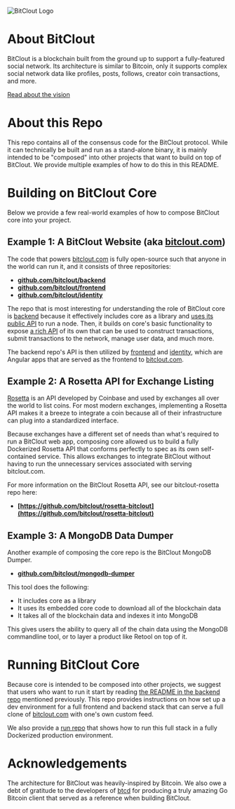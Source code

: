 ![BitClout Logo](https://bitclout.com/assets/img/camelcase_logo.svg)

# About BitClout
BitClout is a blockchain built from the ground up to support a fully-featured
social network. Its architecture is similar to Bitcoin, only it supports complex
social network data like profiles, posts, follows, creator coin transactions, and
more.

[Read about the vision](https://docs.bitclout.com/the-vision)

# About this Repo

This repo contains all of the consensus code for the BitClout protocol. While it can 
technically be built and run as a stand-alone binary, it is mainly intended to be
"composed" into other projects that want to build on top of BitClout. We provide
multiple examples of how to do this in this README.

# Building on BitClout Core

Below we provide a few real-world examples of how to compose BitClout core into your project.

## Example 1: A BitClout Website (aka [bitclout.com](https://bitclout.com))

The code that powers [bitclout.com](https://bitclout.com) is fully open-source
such that anyone in the world can run it, and it consists of three repositories:
* **[github.com/bitclout/backend](https://github.com/bitclout/backend)**
* **[github.com/bitclout/frontend](https://github.com/bitclout/frontend)**
* **[github.com/bitclout/identity](https://github.com/bitclout/identity)**

The repo that is most interesting for understanding the role of BitClout core is
[backend](https://github.com/bitclout/backend) because it effectively includes core
as a library and [uses its public API](https://FIXME)
to run a node. Then, it builds on core's basic
functionality to expose [a rich API](https://FIXME) of its own that can be used to 
construct transactions, submit transactions to the network, manage user data, and 
much more.

The backend repo's API is then utilized by
[frontend](https://github.com/bitclout/frontend) and 
[identity](https://github.com/bitclout/identity), which are Angular apps that are
served as the frontend to [bitclout.com](https://bitclout.com).

## Example 2: A Rosetta API for Exchange Listing

[Rosetta](https://rosetta-api.org) is an API developed by Coinbase and used by
exchanges all over the world to list coins. For most modern exchanges, implementing a
Rosetta API makes it a breeze to integrate a coin because all of their infrastructure
can plug into a standardized interface.

Because exchanges have a different set of needs than what's required to run a 
BitClout web app, composing core allowed us
to build a fully Dockerized Rosetta API that conforms perfectly to spec as its own
self-contained service. This allows exchanges to integrate BitClout without having
to run the unnecessary services associated with serving bitclout.com.

For more information on the BitClout Rosetta API, see our bitclout-rosetta repo here:
* **[https://github.com/bitclout/rosetta-bitclout](https://github.com/bitclout/rosetta-bitclout)**

## Example 3: A MongoDB Data Dumper

Another example of composing the core repo is the BitClout MongoDB Dumper.
* **[github.com/bitclout/mongodb-dumper](https://github.com/bitclout/mongodb-dumper)**

This tool does the following:
* It includes core as a library
* It uses its embedded core code to download all of the blockchain data
* It takes all of the blockchain data and indexes it into MongoDB

This gives users the ability to query all of the chain data using the MongoDB
commandline tool, or to layer a product like Retool on top of it.

# Running BitClout Core

Because core is intended to be composed into other projects, we suggest that
users who want to run it start by reading [the README in the backend repo](https://github.com/bitclout/backend)
mentioned previously. This repo provides instructions on how set up a dev environment
for a full frontend and backend stack that can serve a full clone 
of [bitclout.com](https://bitclout.com) with one's own custom feed.

We also provide a [run repo](https://github.com/bitclout/run) that shows how to 
run this full stack in a fully Dockerized production environment.

# Acknowledgements

The architecture for BitClout was heavily-inspired by Bitcoin. We also owe a debt
of gratitude to the developers of [btcd](https://github.com/btcsuite/btcd) for
producing a truly amazing Go Bitcoin client that served as a reference when
building BitClout.
